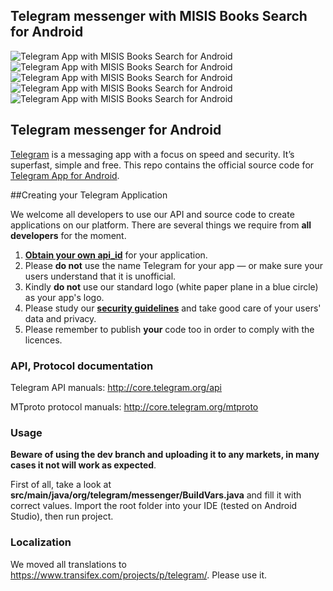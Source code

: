 ## Telegram messenger with MISIS Books Search for Android

![Telegram App with MISIS Books Search for Android](http://cs622417.vk.me/v622417446/2b54e/yZY2EHSWLWc.jpg)![Telegram App with MISIS Books Search for Android](http://cs622417.vk.me/v622417446/2b558/veoIuLohIKo.jpg)
![Telegram App with MISIS Books Search for Android](http://cs622417.vk.me/v622417446/2b562/6LbTKXRFWgA.jpg)![Telegram App with MISIS Books Search for Android](http://cs622417.vk.me/v622417446/2b56c/y4Y0waY8SWs.jpg)![Telegram App with MISIS Books Search for Android](http://cs622417.vk.me/v622417446/2b594/63Hdpi3cuvA.jpg)

## Telegram messenger for Android

[Telegram](http://telegram.org) is a messaging app with a focus on speed and security. It’s superfast, simple and free.
This repo contains the official source code for [Telegram App for Android](https://play.google.com/store/apps/details?id=org.telegram.messenger).

##Creating your Telegram Application

We welcome all developers to use our API and source code to create applications on our platform.
There are several things we require from **all developers** for the moment.

1. [**Obtain your own api_id**](https://core.telegram.org/api/obtaining_api_id) for your application.
2. Please **do not** use the name Telegram for your app — or make sure your users understand that it is unofficial.
3. Kindly **do not** use our standard logo (white paper plane in a blue circle) as your app's logo.
3. Please study our [**security guidelines**](https://core.telegram.org/mtproto/security_guidelines) and take good care of your users' data and privacy.
4. Please remember to publish **your** code too in order to comply with the licences.

### API, Protocol documentation

Telegram API manuals: http://core.telegram.org/api

MTproto protocol manuals: http://core.telegram.org/mtproto

### Usage

**Beware of using the dev branch and uploading it to any markets, in many cases it not will work as expected**.

First of all, take a look at **src/main/java/org/telegram/messenger/BuildVars.java** and fill it with correct values.
Import the root folder into your IDE (tested on Android Studio), then run project.

### Localization

We moved all translations to https://www.transifex.com/projects/p/telegram/. Please use it.
